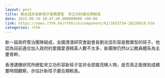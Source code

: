 ```yaml
---
layout: post
title: 劉兆佳形容新班子是務實型　宋立功料磨合期較長
date: 2022-06-19 18:47:48.000000000 +08:00
link: https://news.rthk.hk/rthk/ch/component/k2/1653734-20220619.htm
categories: rthk
---
```


新一屆政府管治團隊組成，全國港澳研究會副會長劉兆佳形容是務實型的班子。他認為目前適合加入政府的愛國愛港精英人數不太多，新團隊仍然以公務員體系為主要骨幹。

香港邁臻研究所總監宋立功形容新班子並非全部屬亮眼人物，是否真正能做到成績要時間觀察，亦估計新班子磨合期較長。
